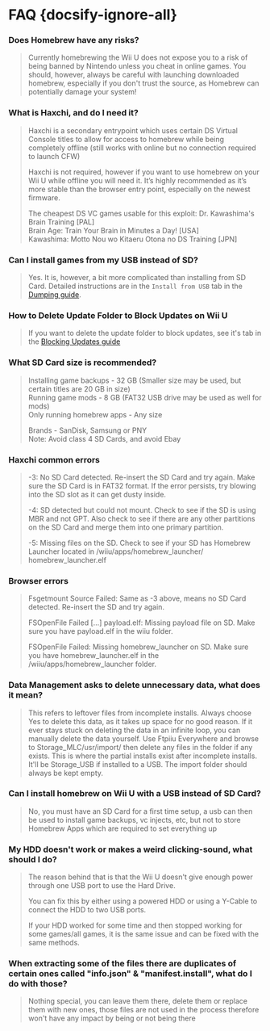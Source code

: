 # FAQ {docsify-ignore-all}

### Does Homebrew have any risks?

> Currently homebrewing the Wii U does not expose you to a risk of being banned by Nintendo unless you cheat in online games. You should, however, always be careful with launching downloaded homebrew, especially if you don't trust the source, as Homebrew can potentially damage your system!

### What is Haxchi, and do I need it?

> Haxchi is a secondary entrypoint which uses certain DS Virtual Console titles to allow for access to homebrew while being completely offline (still works with online but no connection required to launch CFW)
>
> Haxchi is not required, however if you want to use homebrew on your Wii U while offline you will need it. It’s highly recommended as it’s more stable than the browser entry point, especially on the newest firmware.
>
> The cheapest DS VC games usable for  this exploit:
Dr. Kawashima's Brain Training [PAL]\
Brain Age: Train Your Brain in Minutes a Day! [USA]\
Kawashima: Motto Nou wo Kitaeru Otona no DS Training [JPN]

### Can I install games from my USB instead of SD?

> Yes. It is, however, a bit more complicated than installing from SD Card. Detailed instructions are in the `Install from USB` tab in the [Dumping guide](docs/extras/dump-games).

### How to Delete Update Folder to Block Updates on Wii U

> If you want to delete the update folder to block updates, see it's tab in the [Blocking Updates guide](docs/extras/block-updates)

### What SD Card size is recommended?

> Installing game backups - 32 GB  (Smaller size may be used, but certain titles are 20 GB in size)\
Running game mods - 8 GB  (FAT32 USB drive may be used as well for mods)\
Only running homebrew apps - Any size
>
> Brands - SanDisk, Samsung or PNY\
Note: Avoid class 4 SD Cards, and avoid Ebay

### Haxchi common errors

> -3: No SD Card detected. Re-insert the SD Card and try again. Make sure the SD Card is in FAT32 format. If the error persists, try blowing into the SD slot as it can get dusty inside.
>
> -4: SD detected but could not mount. Check to see if the SD is using MBR and not GPT. Also check to see if there are any other partitions on the SD Card and merge them into one primary partition.
>
> -5: Missing files on the SD. Check to see if your SD has Homebrew Launcher located in /wiiu/apps/homebrew_launcher/&zwnj;homebrew_launcher.elf

### Browser errors

> Fsgetmount Source Failed: Same as -3 above, means no SD Card detected. Re-insert the SD and try again.
>
> FSOpenFile Failed [...] payload.elf: Missing payload file on SD. Make sure you have payload.elf in the wiiu folder.
>
> FSOpenFile Failed: Missing homebrew_launcher on SD. Make sure you have homebrew_launcher.elf in the /wiiu/apps/homebrew_launcher folder.

### Data Management asks to delete unnecessary data, what does it mean?

> This refers to leftover files from incomplete installs. Always choose Yes to delete this data, as it takes up space for no good reason.
If it ever stays stuck on deleting the data in an infinite loop, you can manually delete the data yourself. Use Ftpiiu Everywhere and browse to Storage_MLC/usr/import/ then delete any files in the folder if any exists. This is where the partial installs exist after incomplete installs. It'll be Storage_USB if installed to a USB. The import folder should always be kept empty.

### Can I install homebrew on Wii U with a USB instead of SD Card?

> No, you must have an SD Card for a first time setup, a usb can then be used to install game backups, vc injects, etc, but not to store Homebrew Apps which are required to set everything up

### My HDD doesn't work or makes a weird clicking-sound, what should I do?

> The reason behind that is that the Wii U doesn't give enough power through one USB port to use the Hard Drive.
>
>You can fix this by either using a powered HDD or using a Y-Cable to connect the HDD to two USB ports.
>
>If your HDD worked for some time and then stopped working for some games/all games, it is the same issue and can be fixed with the same methods.

### When extracting some of the files there are duplicates of certain ones called "info.json" & "manifest.install", what do I do with those?

> Nothing special, you can leave them there, delete them or replace them with new ones, those files are not used in the process therefore won't have any impact by being or not being there
